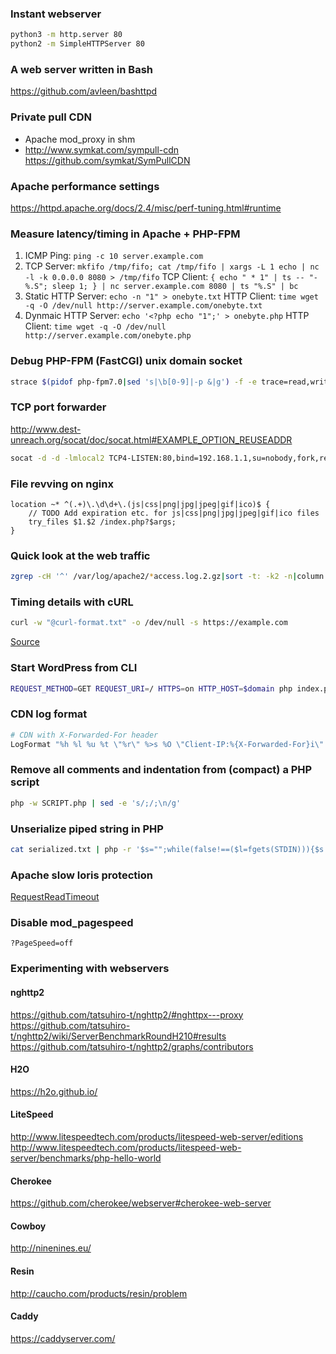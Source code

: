 ### Instant webserver

```bash
python3 -m http.server 80
python2 -m SimpleHTTPServer 80
```

### A web server written in Bash

https://github.com/avleen/bashttpd

### Private pull CDN

- Apache mod_proxy in shm
- http://www.symkat.com/sympull-cdn https://github.com/symkat/SymPullCDN

### Apache performance settings

https://httpd.apache.org/docs/2.4/misc/perf-tuning.html#runtime

### Measure latency/timing in Apache + PHP-FPM

1. ICMP Ping: `ping -c 10 server.example.com`
1. TCP Server: `mkfifo /tmp/fifo; cat /tmp/fifo | xargs -L 1 echo | nc -l -k 0.0.0.0 8080 > /tmp/fifo`
   TCP Client: `{ echo " * 1" | ts -- "- %.S"; sleep 1; } | nc server.example.com 8080 | ts "%.S" | bc`
1. Static HTTP Server: `echo -n "1" > onebyte.txt`
   HTTP Client: `time wget -q -O /dev/null http://server.example.com/onebyte.txt`
1. Dynmaic HTTP Server: `echo '<?php echo "1";' > onebyte.php`
   HTTP Client: `time wget -q -O /dev/null http://server.example.com/onebyte.php`

### Debug PHP-FPM (FastCGI) unix domain socket

```bash
strace $(pidof php-fpm7.0|sed 's|\b[0-9]|-p &|g') -f -e trace=read,write -s 4096 2>&1|sed 's|[A-Z_]\+|\n&|g'
```

### TCP port forwarder

http://www.dest-unreach.org/socat/doc/socat.html#EXAMPLE_OPTION_REUSEADDR

```bash
socat -d -d -lmlocal2 TCP4-LISTEN:80,bind=192.168.1.1,su=nobody,fork,reuseaddr TCP4:1.2.3.4:80,bind=192.168.10.2
```

### File revving on nginx

```nginx
location ~* ^(.+)\.\d\d+\.(js|css|png|jpg|jpeg|gif|ico)$ {
    // TODO Add expiration etc. for js|css|png|jpg|jpeg|gif|ico files
    try_files $1.$2 /index.php?$args;
}
```

### Quick look at the web traffic

```bash
zgrep -cH '^' /var/log/apache2/*access.log.2.gz|sort -t: -k2 -n|column -s: -t
```

### Timing details with cURL

```bash
curl -w "@curl-format.txt" -o /dev/null -s https://example.com
```

[Source](https://blog.josephscott.org/2011/10/14/timing-details-with-curl/)

### Start WordPress from CLI

```bash
REQUEST_METHOD=GET REQUEST_URI=/ HTTPS=on HTTP_HOST=$domain php index.php 2>&1 | pager
```

### CDN log format

```apache
# CDN with X-Forwarded-For header
LogFormat "%h %l %u %t \"%r\" %>s %O \"Client-IP:%{X-Forwarded-For}i\" \"%{User-Agent}i\"" cdn
```

### Remove all comments and indentation from (compact) a PHP script

```bash
php -w SCRIPT.php | sed -e 's/;/;\n/g'
```

### Unserialize piped string in PHP

```bash
cat serialized.txt | php -r '$s="";while(false!==($l=fgets(STDIN))){$s.=$l."\n";}var_export(unserialize($s));echo "\n";'
```

### Apache slow loris protection

[RequestReadTimeout](https://httpd.apache.org/docs/2.4/mod/mod_reqtimeout.html)

### Disable mod_pagespeed

`?PageSpeed=off`



### Experimenting with webservers

#### nghttp2

https://github.com/tatsuhiro-t/nghttp2/#nghttpx---proxy
https://github.com/tatsuhiro-t/nghttp2/wiki/ServerBenchmarkRoundH210#results
https://github.com/tatsuhiro-t/nghttp2/graphs/contributors

#### H2O

https://h2o.github.io/

#### LiteSpeed

http://www.litespeedtech.com/products/litespeed-web-server/editions
http://www.litespeedtech.com/products/litespeed-web-server/benchmarks/php-hello-world

#### Cherokee

https://github.com/cherokee/webserver#cherokee-web-server

#### Cowboy

http://ninenines.eu/

#### Resin

http://caucho.com/products/resin/problem

#### Caddy

https://caddyserver.com/
